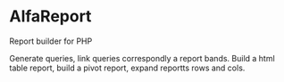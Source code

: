 AlfaReport
==========

Report builder for PHP

Generate queries, link queries correspondly a report bands.
Build a html table report, build a pivot report, expand reportts rows and cols.
